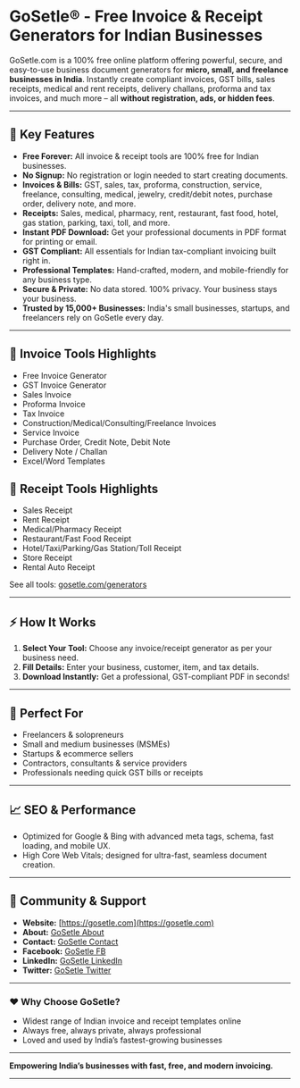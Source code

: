 # GoSetle®️ - Free Invoice & Receipt Generators for Indian Businesses

GoSetle.com is a 100% free online platform offering powerful, secure, and easy-to-use business document generators for **micro, small, and freelance businesses in India**. Instantly create compliant invoices, GST bills, sales receipts, medical and rent receipts, delivery challans, proforma and tax invoices, and much more – all **without registration, ads, or hidden fees**.

---

## 🚀 Key Features

- **Free Forever:** All invoice & receipt tools are 100% free for Indian businesses.
- **No Signup:** No registration or login needed to start creating documents.
- **Invoices & Bills:** GST, sales, tax, proforma, construction, service, freelance, consulting, medical, jewelry, credit/debit notes, purchase order, delivery note, and more.
- **Receipts:** Sales, medical, pharmacy, rent, restaurant, fast food, hotel, gas station, parking, taxi, toll, and more.
- **Instant PDF Download:** Get your professional documents in PDF format for printing or email.
- **GST Compliant:** All essentials for Indian tax-compliant invoicing built right in.
- **Professional Templates:** Hand-crafted, modern, and mobile-friendly for any business type.
- **Secure & Private:** No data stored. 100% privacy. Your business stays your business.
- **Trusted by 15,000+ Businesses:** India's small businesses, startups, and freelancers rely on GoSetle every day.

---

## 🧾 Invoice Tools Highlights

- Free Invoice Generator
- GST Invoice Generator
- Sales Invoice
- Proforma Invoice
- Tax Invoice
- Construction/Medical/Consulting/Freelance Invoices
- Service Invoice
- Purchase Order, Credit Note, Debit Note
- Delivery Note / Challan
- Excel/Word Templates

## 🔖 Receipt Tools Highlights

- Sales Receipt
- Rent Receipt
- Medical/Pharmacy Receipt
- Restaurant/Fast Food Receipt
- Hotel/Taxi/Parking/Gas Station/Toll Receipt
- Store Receipt
- Rental Auto Receipt

See all tools: [gosetle.com/generators](https://gosetle.com/products)

---

## ⚡ How It Works

1. **Select Your Tool:** Choose any invoice/receipt generator as per your business need.
2. **Fill Details:** Enter your business, customer, item, and tax details.
3. **Download Instantly:** Get a professional, GST-compliant PDF in seconds!

---

## 🎯 Perfect For

- Freelancers & solopreneurs
- Small and medium businesses (MSMEs)
- Startups & ecommerce sellers
- Contractors, consultants & service providers
- Professionals needing quick GST bills or receipts

---

## 📈 SEO & Performance

- Optimized for Google & Bing with advanced meta tags, schema, fast loading, and mobile UX.
- High Core Web Vitals; designed for ultra-fast, seamless document creation.

---

## 🤝 Community & Support

- **Website:** [https://gosetle.com](https://gosetle.com)
- **About:** [GoSetle About](https://gosetle.com/about)
- **Contact:** [GoSetle Contact](https://gosetle.com/contact)
- **Facebook:** [GoSetle FB](https://www.facebook.com/gosetle)
- **LinkedIn:** [GoSetle LinkedIn](https://www.linkedin.com/company/gosetle)
- **Twitter:** [GoSetle Twitter](https://twitter.com/gosetle)

---

### ❤️ Why Choose GoSetle?

- Widest range of Indian invoice and receipt templates online
- Always free, always private, always professional
- Loved and used by India’s fastest-growing businesses

---

**Empowering India’s businesses with fast, free, and modern invoicing.**

---
